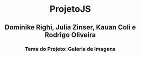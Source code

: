 <h1 align="center">ProjetoJS</h1>
<h2 align="center">Dominike Righi, Julia Zinser, Kauan Coli e Rodrigo Oliveira</h2>
<h3 align="center">Tema do Projeto: Galeria de Imagens </h3>

